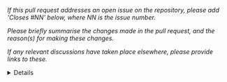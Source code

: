 _If this pull request addresses an open issue on the repository, please add 'Closes #NN' below, where NN is the issue number._


_Please briefly summarise the changes made in the pull request, and the reason(s) for making these changes._


_If any relevant discussions have taken place elsewhere, please provide links to these._


<details>

For more guidance on how to contribute changes to a Carpentries project, please review [the Contributing Guide](CONTRIBUTING.md) and [Code of Conduct](https://docs.carpentries.org/topic_folders/policies/code-of-conduct.html).

Please keep in mind that lesson Maintainers are volunteers and it may be some time before they can respond to your contribution. Although not all contributions can be incorporated into the lesson materials, we appreciate your time and effort to improve the curriculum. If you have any questions about the lesson maintenance process or would like to volunteer your time as a contribution reviewer, please contact The Carpentries Team at team@carpentries.org.

</details>